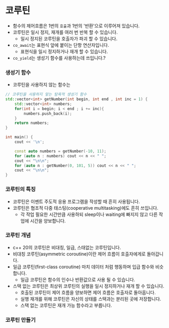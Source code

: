 # 코루틴
* 함수의 제어흐름은 1번의 `호출`과 1번의 '반환'으로 이루어져 있습니다.
* 코루틴은 일시 정지, 재개를 여러 번 반복 할 수 있습니다. 
  * 일시 정지된 코루틴을 호출자가 파괴 할 수 있습니다. 
* `co_await`는 표현식 앞에 붙이는 단항 연산자입니다. 
  * 표현식을 일시 정지하거나 재개 할 수 있습니다.
* `co_yield`는 생성기 함수를 사용하는데 쓰입니다.?

### 생성기 함수
* 코루틴을 사용하지 않는 함수는 
```c++
// 코루틴을 사용하지 앟는 탐욕적 생성기 함수
std::vector<int> getNumber(int begin, int end , int inc = 1) {
    std::vector<int> numbers;
    for(int i = begin; i < end ; i += inc){
        numbers.push_back(i);
    }
    return numbers;
}

int main() {
    cout << '\n';

    const auto numbers = getNumber(-10, 11);
    for (auto n : numbers) cout << n << " ";
    cout << "\n\n";
    for (auto n : getNumber(0, 101, 5)) cout << n << " ";
    cout << "\n\n";
}
```

### 코루틴의 특징
* 코루틴은 이벤트 주도적 응용 프로그램을 작성할 때 흔히 사용됩니다. 
* 코루틴은 협조적 다중 태스팅(cooperative multitasking)에도 흔히 쓰입니다.
  * 각 작업 필요한 시간만큼 사용하되 sleep이나 waiting에 빠지지 않고 다른 작업에 시간을 양보합니다. 

### 코루틴 개념
* c++ 20의 코루틴은 비대칭, 일급, 스태없는 코루틴입니다.
* 비대칭 코루틴(asymmetric coroutine)이란 제어 흐름이 호출자에게로 돌아갑니다. 
* 일급 코루틴(first-class coroutine) 마치 데이터 처럼 행동하며 입급 함수와 비슷합니다. 
  * 일급 코루틴은 함수의 인수나 반환값으로 사용 될 수 있습니다.
* 스택 없는 코루틴은 최상위 코루틴의 실행을 일시 정지하거나 재개 할 수 있습니다. 
  * 호출된 코루틴이 제어 흐름을 양보하면 제어 흐름은 호출자로 돌아옵니다.
  * 실행 재개를 위해 코루틴은 자신의 상태를 스택과는 분리된 곳에 저장합니다.
  * 스택 없는 코루틴은 재개 가능 함수라고 부릅니다. 

### 코루틴 만들기